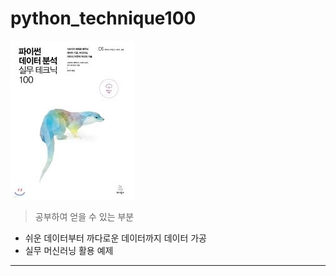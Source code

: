 # python_technique100

![Alt text](image.png)

> 공부하여 얻을 수 있는 부분
- 쉬운 데이터부터 까다로운 데이터까지 데이터 가공
- 실무 머신러닝 활용 예제


---

